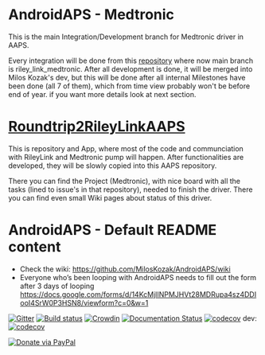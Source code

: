 # AndroidAPS - Medtronic 

This is the main Integration/Development branch for Medtronic driver in AAPS.

Every integration will be done from this [repository](https://github.com/andyrozman/AndroidAPS) where now main branch is riley_link_medtronic. After all development is done, it will be merged into Milos Kozak's dev, but this will be done after all internal Milestones have been done (all 7 of them), which from time view probably won't be before end of year. if you want more details look at next section.

# [Roundtrip2RileyLinkAAPS](https://github.com/andyrozman/Roundtrip2RileyLinkAAPS)

This is repository and App, where most of the code and communciation with RileyLink and Medtronic pump will happen. After functionalities are developed, they will be slowly copied into this AAPS repository.

There you can find the Project (Medtronic), with nice board with all the tasks (lined to issue's in that repository), needed to finish the driver. There you can find even small Wiki pages about status of this driver.


# AndroidAPS - Default README content

* Check the wiki: https://github.com/MilosKozak/AndroidAPS/wiki
*  Everyone who’s been looping with AndroidAPS needs to fill out the form after 3 days of looping  https://docs.google.com/forms/d/14KcMjlINPMJHVt28MDRupa4sz4DDIooI4SrW0P3HSN8/viewform?c=0&w=1

[![Gitter](https://badges.gitter.im/MilosKozak/AndroidAPS.svg)](https://gitter.im/MilosKozak/AndroidAPS?utm_source=badge&utm_medium=badge&utm_campaign=pr-badge&utm_content=badge)
[![Build status](https://travis-ci.org/MilosKozak/AndroidAPS.svg?branch=master)](https://travis-ci.org/MilosKozak/AndroidAPS)
[![Crowdin](https://d322cqt584bo4o.cloudfront.net/androidaps/localized.svg)](https://translations.androidaps.org/project/androidaps)
[![Documentation Status](https://readthedocs.org/projects/androidaps/badge/?version=latest)](https://androidaps.readthedocs.io/en/latest/?badge=latest)
[![codecov](https://codecov.io/gh/MilosKozak/AndroidAPS/branch/master/graph/badge.svg)](https://codecov.io/gh/MilosKozak/AndroidAPS)
dev: [![codecov](https://codecov.io/gh/MilosKozak/AndroidAPS/branch/dev/graph/badge.svg)](https://codecov.io/gh/MilosKozak/AndroidAPS)


[![Donate via PayPal](https://www.paypalobjects.com/en_US/i/btn/btn_donateCC_LG.gif)](https://www.paypal.com/cgi-bin/webscr?cmd=_s-xclick&hosted_button_id=Y4LHGJJESAVB8)
